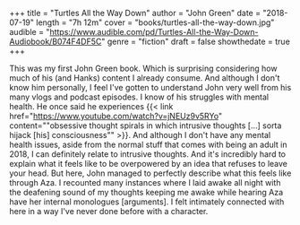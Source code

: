 +++
title = "Turtles All the Way Down"
author = "John Green"
date = "2018-07-19"
length = "7h 12m"
cover = "books/turtles-all-the-way-down.jpg"
audible = "https://www.audible.com/pd/Turtles-All-the-Way-Down-Audiobook/B074F4DF5C"
genre = "fiction"
draft = false
showthedate = true
+++

This was my first John Green book. Which is surprising considering how much of his (and Hanks) content I already consume. And although I don't know him personally, I feel I've gotten to understand John very well from his many vlogs and podcast episodes. I know of his struggles with mental health. He once said he experiences {{< link href="https://www.youtube.com/watch?v=jNEUz9v5RYo" content="\"obsessive thought spirals in which intrusive thoughts [...] sorta hijack [his] consciousness\"" >}}. And although I don't have any mental health issues, aside from the normal stuff that comes with being an adult in 2018, I can definitely relate to intrusive thoughts. And it's incredibly hard to explain what it feels like to be overpowered by an idea that refuses to leave your head. But here, John managed to perfectly describe what this feels like through Aza. I recounted many instances where I laid awake all night with the deafening sound of my thoughts keeping me awake while hearing Aza have her internal monologues [arguments]. I felt intimately connected with here in a way I've never done before with a character.